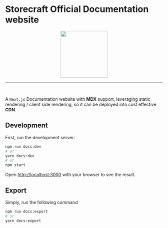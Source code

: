 # **Storecraft** Official Documentation website

<div style="text-align:center">
  <img src='https://storecraft.app/storecraft-color.svg' 
       height='150px' />
</div><hr/><br/>

A `Next.js` Documentation website with **MDX** support, leveraging static rendering / client side rendering,
so it can be deployed into cost effective **CDN**.


## Development

First, run the development server:

```bash
npm run docs:dev
# or
yarn docs:dev
# or
npm start
```

Open [http://localhost:3000](http://localhost:3000) with your browser to see the result.

## Export

Simply, run the following command

```bash
npm run docs:export
# or
yarn docs:export
```
